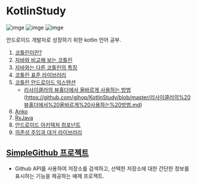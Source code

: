 # KotlinStudy

![imge](https://img.shields.io/badge/ProjectType-SingleStudy-green) ![imge](https://img.shields.io/badge/Language-kotlin-yellow) ![imge](https://img.shields.io/badge/Tools-AndroidStudio-blue)

안드로이드 개발자로 성장하기 위한 kotlin 언어 공부.

1. [코틀린이란?](https://github.com/gihop/KotlinStudy/blob/master/코틀린이란%3F.md)
2. [자바와 비교해 보는 코틀린](https://github.com/gihop/KotlinStudy/blob/master/자바와%20비교해%20보는%20코틀린.md)
3. [자바와는 다른 코틀린의 특징](https://github.com/gihop/KotlinStudy/blob/master/자바와는%20다른%20코틀린의%20특징.md)
4. [코틀린 표준 라이브러리](https://github.com/gihop/KotlinStudy/blob/master/코틀린%20표준%20라이브러리.md)
5. [코틀린 안드로이드 익스텐션](https://github.com/gihop/KotlinStudy/blob/master/코틀린%20안드로이드%20익스텐션.md)
   - [리사이클러의 뷰홀더에서 올바르게 사용하는 방법]()(https://github.com/gihop/KotlinStudy/blob/master/리사이클러의%20뷰홀더에서%20올바르게%20사용하는%20방법.md)
6. [Anko](https://github.com/gihop/KotlinStudy/blob/master/Anko.md)
7. [RxJava](https://github.com/gihop/KotlinStudy/blob/master/RxJava.md)
8. [안드로이드 아키텍처 컴포넌트](https://github.com/gihop/KotlinStudy/blob/master/안드로이드%20아키텍처%20컴포넌트.md)
9. [의존성 주입과 대거 라이브러리](https://github.com/gihop/KotlinStudy/blob/master/의존성%20주입과%20대거%20라이브러리.md)

## [SimpleGithub 프로젝트](https://github.com/gihop/KotlinStudy/tree/master/SimpleGithub)

- Github API를 사용하여 저장소를 검색하고, 선택한 저장소에 대한 간단한 정보를 표시하는 기능을 제공하는 예제 프로젝트.